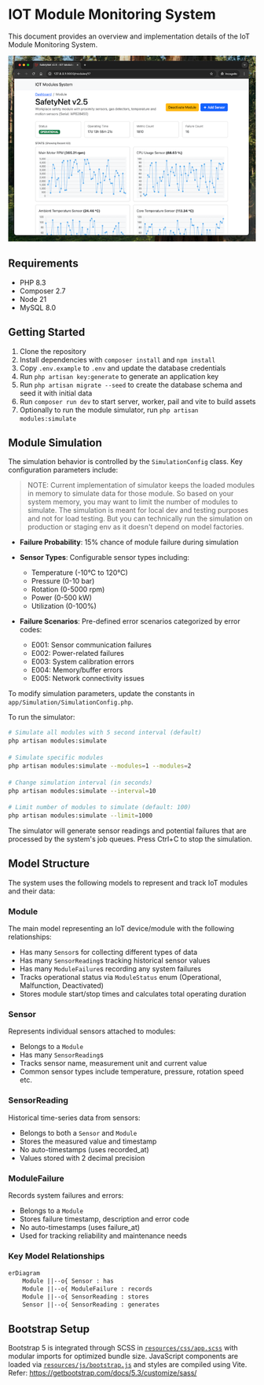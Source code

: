 # IOT Module Monitoring System

This document provides an overview and implementation details of the IoT Module Monitoring System.

<p align="center">
  <img src="public/screenshot.png" alt="IoT Module Dashboard Screenshot">
</p>

## Requirements

- PHP 8.3
- Composer 2.7
- Node 21
- MySQL 8.0

## Getting Started

1. Clone the repository
2. Install dependencies with `composer install` and `npm install`
3. Copy `.env.example` to `.env` and update the database credentials
4. Run `php artisan key:generate` to generate an application key
5. Run `php artisan migrate --seed` to create the database schema and seed it with initial data
6. Run `composer run dev` to start server, worker, pail and vite to build assets
7. Optionally to run the module simulator, run `php artisan modules:simulate`

## Module Simulation

The simulation behavior is controlled by the `SimulationConfig` class. Key configuration parameters include:

> NOTE: Current implementation of simulator keeps the loaded modules in memory to simulate data for those module. So based on your system memory, you may want to limit the number of modules to simulate. The simulation is meant for local dev and testing purposes and not for load testing. But you can technically run the simulation on production or staging env as it doesn't depend on model factories.

- **Failure Probability**: 15% chance of module failure during simulation
- **Sensor Types**: Configurable sensor types including:
  - Temperature (-10°C to 120°C)
  - Pressure (0-10 bar)
  - Rotation (0-5000 rpm)
  - Power (0-500 kW)
  - Utilization (0-100%)

- **Failure Scenarios**: Pre-defined error scenarios categorized by error codes:
  - E001: Sensor communication failures
  - E002: Power-related failures
  - E003: System calibration errors
  - E004: Memory/buffer errors
  - E005: Network connectivity issues

To modify simulation parameters, update the constants in `app/Simulation/SimulationConfig.php`.

To run the simulator:

```bash
# Simulate all modules with 5 second interval (default)
php artisan modules:simulate

# Simulate specific modules
php artisan modules:simulate --modules=1 --modules=2

# Change simulation interval (in seconds)
php artisan modules:simulate --interval=10

# Limit number of modules to simulate (default: 100)
php artisan modules:simulate --limit=1000
```

The simulator will generate sensor readings and potential failures that are processed by the system's job queues. Press Ctrl+C to stop the simulation.

## Model Structure

The system uses the following models to represent and track IoT modules and their data:

### Module

The main model representing an IoT device/module with the following relationships:

- Has many `Sensor`s for collecting different types of data
- Has many `SensorReading`s tracking historical sensor values
- Has many `ModuleFailure`s recording any system failures
- Tracks operational status via `ModuleStatus` enum (Operational, Malfunction, Deactivated)
- Stores module start/stop times and calculates total operating duration

### Sensor

Represents individual sensors attached to modules:

- Belongs to a `Module`
- Has many `SensorReading`s
- Tracks sensor name, measurement unit and current value
- Common sensor types include temperature, pressure, rotation speed etc.

### SensorReading

Historical time-series data from sensors:

- Belongs to both a `Sensor` and `Module`
- Stores the measured value and timestamp
- No auto-timestamps (uses recorded_at)
- Values stored with 2 decimal precision

### ModuleFailure

Records system failures and errors:

- Belongs to a `Module`
- Stores failure timestamp, description and error code
- No auto-timestamps (uses failure_at)
- Used for tracking reliability and maintenance needs

### Key Model Relationships

```mermaid
erDiagram
    Module ||--o{ Sensor : has
    Module ||--o{ ModuleFailure : records
    Module ||--o{ SensorReading : stores
    Sensor ||--o{ SensorReading : generates
```

## Bootstrap Setup

Bootstrap 5 is integrated through SCSS in [`resources/css/app.scss`](/resources/css/app.scss) with modular imports for optimized bundle size. JavaScript components are loaded via [`resources/js/bootstrap.js`](/resources/js/bootstrap.js) and styles are compiled using Vite. Refer: <https://getbootstrap.com/docs/5.3/customize/sass/>
